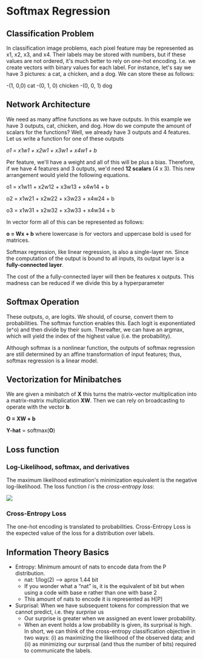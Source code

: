 # Softmax Regression

## Classification Problem

In classification image problems, each pixel feature may be represented as x1, x2, x3, and x4. Their labels may be stored with numbers, but if these values are not ordered, it's much better to rely on one-hot encoding. I.e. we create vectors with binary values for each label. For instance, let's say we have 3 pictures: a cat, a chicken, and a dog. We can store these as follows:

-(1, 0,0) cat
-(0, 1, 0) chicken
-(0, 0, 1) dog

## Network Architecture

We need as many affine functions as we have outputs. In this example we have 3 outputs, cat, chicken, and dog. How do we compute the amount of scalars for the functions? Well, we already have 3 outputs and 4 features. Let us write a function for one of these outputs

*o1 = x1w1 + x2w1 + x3w1 + x4w1 + b*

Per feature, we'll have a weight and all of this will be plus a bias. Therefore, if we have 4 features and 3 outputs, we'd need **12 scalars** (4 x 3). This new arrangement would yield the following equations.

o1 = x1w11 + x2w12 + x3w13 + x4w14 + b

o2 = x1w21 + x2w22 + x3w23 + x4w24 + b

o3 = x1w31 + x2w32 + x3w33 + x4w34 + b

In vector form all of this can be represented as follows:

**o = Wx + b** where lowercase is for vectors and uppercase bold is used for matrices.

Softmax regression, like linear regression, is also a single-layer nn. Since the computation of the output is bound to all inputs, its output layer is a **fully-connected layer**.

The cost of the a fully-connected layer will then be features x outputs. This madness can be reduced if we divide this by a hyperparameter

## Softmax Operation

These outputs, *o*, are logits. We should, of course, convert them to probabilities. The softmax function enables this. Each logit is exponentiated (e^o) and then divide by their sum. Thereafter, we can have an argmax, which will yield the index of the highest value (i.e. the probability).

Although softmax is a nonlinear function, the outputs of softmax regression are still determined by an affine transformation of input features; thus, softmax regression is a linear model.

## Vectorization for Minibatches

We are given a minibatch of **X** this turns the matrix-vector multiplication into a matrix-matrix multiplication **XW**. Then we can rely on broadcasting to operate with the vector **b**.

**O = XW + b**

**Y-hat** = softmax(**O**)

## Loss function


### Log-Likelihood, softmax, and derivatives

The maximum likelihood estimation's minimization equivalent is the negative log-likelihood. The loss function *l* is the *cross-entropy loss*:

![](images/)


### Cross-Entropy Loss

The one-hot encoding is translated to probabilities. Cross-Entropy Loss is the expected value of the loss for a
distribution over labels.

## Information Theory Basics

- Entropy: Minimum amount of nats to encode data from the P distribution.
	- nat: 1/log(2) --> aprox 1.44 bit
	- If you wonder what a “nat” is, it is the equivalent of bit but when using a code with base e rather than one with base 2
	- This amount of nats to encode it is represented as H[P]
- Surprisal: When we have subsequent tokens for compression that we cannot predict, i.e. they *surprise* us
	- Our surprise is greater when we assigned an event lower probability.
	- When an event holds a low probability is given, its surprisal is high.
In short, we can think of the cross-entropy classification objective in two ways: (i) as maximizing
the likelihood of the observed data; and (ii) as minimizing our surprisal (and thus the number of
bits) required to communicate the labels.
